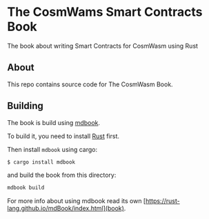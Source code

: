 # The CosmWams Smart Contracts Book

The book about writing Smart Contracts for CosmWasm using Rust

## About

This repo contains source code for The CosmWasm Book.

## Building

The book is build using [mdbook](https://github.com/rust-lang/mdBook).

To build it, you need to install [Rust](https://www.rust-lang.org/tools/install) first.

Then install `mdbook` using cargo:

```bash
$ cargo install mdbook
```

and build the book from this directory:

```bash
mdbook build
```

For more info about using mdbook read its own [https://rust-lang.github.io/mdBook/index.html](book).
